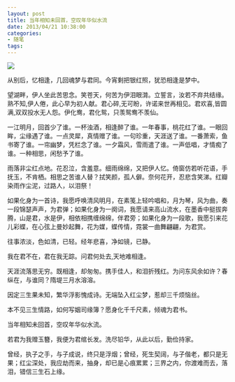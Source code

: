 ```yaml
---
layout: post
title: 当年相知未回首，空叹年华似水流
date: 2013/04/21 10:38:00
categories: 
- 随笔
tags: 
---
```


![][1]

从别后，忆相逢，几回魂梦与君同。今宵剩把银红照，犹恐相逢是梦中。

望湖畔，伊人坐此苦思念。笑苍天，何苦为伊泪眼潸。立誓言，汝若不弃共结缘。熟不知,伊人倦，此心早为初人献。君心碎,无可盼，许诺来世再相见。君欢喜,皆圆满,双双投水无人怨。伊化鸯，君化鸳，只羡鸳鸯不羡仙。

一江明月，回首少了谁。一杯浊酒，相逢醉了谁。一年春事，桃花红了谁。一眼回眸，尘缘遇了谁。一点灵犀，真情赠了谁。一句珍重，天涯送了谁。一番萧索，鱼书寄了谁。一帘幽梦，凭栏念了谁。一夕霜风，雪雨遣了谁。一声低唱，才情痴了谁。一种相思，闲愁予了谁。

雨落非尘红点地。花忍泣，含羞意。细雨绵绵，又把伊人忆。倚窗仿若听花语，手抚玉，不肯栖。相思之苦谁人替？拭笑颜，孤人僻。奈何花开，忍悲含笑涕。红瓣染雨作尘泥，过路人，以泪祭！

如果化身为一首诗，我愿呼唤清风明月，在素笺上轻吟唱和，月为琴，风为曲，奏一段锦瑟声声，为君弹；如果化身为一阕词，我愿请来高山流水，在墨香中挺拔奔腾，山是君，水是伊，相依相携缠绵绵，伴君旁；如果化身为一段歌，我愿引来花儿彩蝶，在心弦上曼妙起舞，花为媒，蝶传情，霓裳一曲舞翩翩，为君赏。

往事浓淡，色如清，已轻。经年悲喜，净如镜，已静。

我在君不在，君在我无踪。问君何处去,天地难相逢。

天涯流落思无穷。既相逢，却匆匆。携手佳人，和泪折残红。为问东风余如许？春纵在，与谁同？隋堤三月水溶溶。

因定三生果未知，繁华浮影愧成诗。无端坠入红尘梦，惹却三千烦恼丝。

本不见三生情路，如何写姻司缘簿？愿身化千千尺素，倾魂为君书。

当年相知未回首，空叹年华似水流。

若君为我赠玉簪，我便为君绾长发。洗尽铅华，从此以后，勤俭持家。

曾经，执子之手，与子成说，终只是浮烟；曾经，死生契阔，与子偕老，都只是无果；红尘深处，我应劫而来，抽身，却已是心痕累累；三界之内，你渡难而去，落泪，错信三生石上缘。

[1]: http://ww2.sinaimg.cn/large/006tNc79gw1f51026455yj30b50f3q5g
